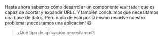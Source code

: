 Hasta ahora sabemos cómo desarrollar un componente `Acortador` que es capaz de acortar y expandir URLs. Y también concluimos que necesitamos una base de datos. Pero nada de ésto por si mismo resuelve nuestro problema: ¡necesitamos una aplicación! :smile:

> ¿Qué tipo de aplicación necesitamos?
